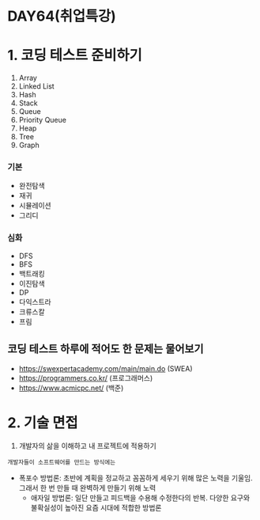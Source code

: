 # DAY64(취업특강)

# 1. 코딩 테스트 준비하기
1. Array
2. Linked List
3. Hash
4. Stack
5. Queue
6. Priority Queue
7. Heap
8. Tree
9. Graph

### 기본
* 완전탐색
* 재귀
* 시뮬레이션
* 그리디


### 심화
* DFS
* BFS
* 백트래킹
* 이진탐색
* DP
* 다익스트라
* 크류스칼
* 프림

## 코딩 테스트 하루에 적어도 한 문제는 물어보기 
* https://swexpertacademy.com/main/main.do (SWEA)
* https://programmers.co.kr/ (프로그래머스)
* https://www.acmicpc.net/ (백준)

# 2. 기술 면접
1. 개발자의 삶을 이해하고 내 프로젝트에 적용하기

`개발자들이 소프트웨어를 만드는 방식에는`

  * 폭포수 방법론: 초반에 계획을 정교하고 꼼꼼하게 세우기 위해 많은 노력을 기울임. 그래서 한 번 만들 때 완벽하게 만들기 위해 노력
    * 애자일 방법론: 일단 만들고 피드백을 수용해 수정한다의 반복. 다양한 요구와 불확실성이 높아진 요즘 시대에 적합한 방법론
